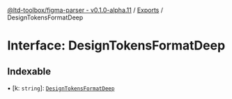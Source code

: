 [@ltd-toolbox/figma-parser - v0.1.0-alpha.11](../README.md) / [Exports](../modules.md) / DesignTokensFormatDeep

# Interface: DesignTokensFormatDeep

## Indexable

▪ [k: `string`]: [`DesignTokensFormatDeep`](DesignTokensFormatDeep.md)
